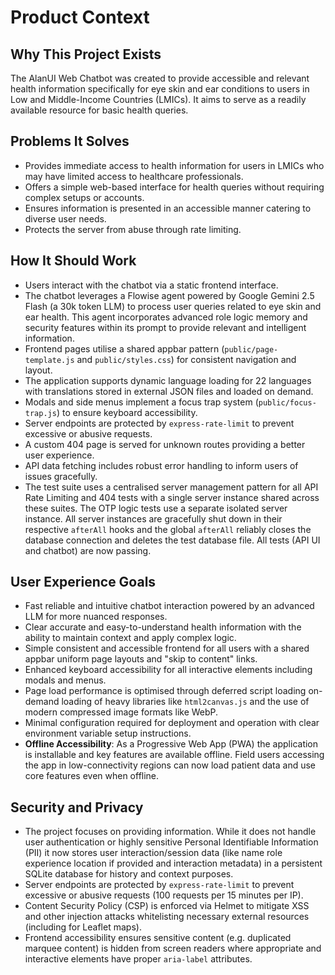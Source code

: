 <!-- Alan UI - productContext.md | 10th July 2025, WJW -->

# Product Context

## Why This Project Exists
The AlanUI Web Chatbot was created to provide accessible and relevant health information specifically for eye skin and ear conditions to users in Low and Middle-Income Countries (LMICs). It aims to serve as a readily available resource for basic health queries.

## Problems It Solves
- Provides immediate access to health information for users in LMICs who may have limited access to healthcare professionals.
- Offers a simple web-based interface for health queries without requiring complex setups or accounts.
- Ensures information is presented in an accessible manner catering to diverse user needs.
- Protects the server from abuse through rate limiting.

## How It Should Work
- Users interact with the chatbot via a static frontend interface.
- The chatbot leverages a Flowise agent powered by Google Gemini 2.5 Flash (a 30k token LLM) to process user queries related to eye skin and ear health. This agent incorporates advanced role logic memory and security features within its prompt to provide relevant and intelligent information.
- Frontend pages utilise a shared appbar pattern (`public/page-template.js` and `public/styles.css`) for consistent navigation and layout.
- The application supports dynamic language loading for 22 languages with translations stored in external JSON files and loaded on demand.
- Modals and side menus implement a focus trap system (`public/focus-trap.js`) to ensure keyboard accessibility.
- Server endpoints are protected by `express-rate-limit` to prevent excessive or abusive requests.
- A custom 404 page is served for unknown routes providing a better user experience.
- API data fetching includes robust error handling to inform users of issues gracefully.
- The test suite uses a centralised server management pattern for all API Rate Limiting and 404 tests with a single server instance shared across these suites. The OTP logic tests use a separate isolated server instance. All server instances are gracefully shut down in their respective `afterAll` hooks and the global `afterAll` reliably closes the database connection and deletes the test database file. All tests (API UI and chatbot) are now passing.

## User Experience Goals
- Fast reliable and intuitive chatbot interaction powered by an advanced LLM for more nuanced responses.
- Clear accurate and easy-to-understand health information with the ability to maintain context and apply complex logic.
- Simple consistent and accessible frontend for all users with a shared appbar uniform page layouts and "skip to content" links.
- Enhanced keyboard accessibility for all interactive elements including modals and menus.
- Page load performance is optimised through deferred script loading on-demand loading of heavy libraries like `html2canvas.js` and the use of modern compressed image formats like WebP.
- Minimal configuration required for deployment and operation with clear environment variable setup instructions.
- **Offline Accessibility**: As a Progressive Web App (PWA) the application is installable and key features are available offline. Field users accessing the app in low-connectivity regions can now load patient data and use core features even when offline.

## Security and Privacy
- The project focuses on providing information. While it does not handle user authentication or highly sensitive Personal Identifiable Information (PII) it now stores user interaction/session data (like name role experience location if provided and interaction metadata) in a persistent SQLite database for history and context purposes.
- Server endpoints are protected by `express-rate-limit` to prevent excessive or abusive requests (100 requests per 15 minutes per IP).
- Content Security Policy (CSP) is enforced via Helmet to mitigate XSS and other injection attacks whitelisting necessary external resources (including for Leaflet maps).
- Frontend accessibility ensures sensitive content (e.g. duplicated marquee content) is hidden from screen readers where appropriate and interactive elements have proper `aria-label` attributes.
